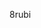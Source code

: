 8rubi

<!---
8rubi/8rubi is a ✨ special ✨ repository because its `README.md` (this file) appears on your GitHub profile.
You can click the Preview link to take a look at your changes.
--->
